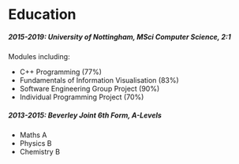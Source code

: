 # Education

##### 2015-2019: University of Nottingham, MSci Computer Science, 2:1
Modules including:

- C++ Programming (77%)
- Fundamentals of Information Visualisation (83%)
- Software Engineering Group Project (90%)
- Individual Programming Project (70%)

##### 2013-2015: Beverley Joint 6th Form, A-Levels
- Maths A
- Physics B
- Chemistry B
